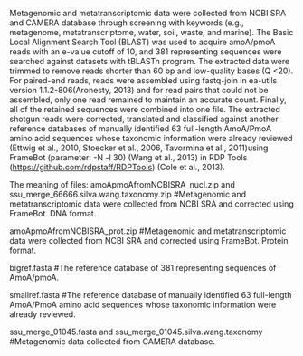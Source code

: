 Metagenomic and metatranscriptomic data were collected from NCBI SRA and CAMERA database through screening with keywords (e.g., metagenome, metatranscriptome, water, soil, waste, and marine). The Basic Local Alignment Search Tool (BLAST) was used to acquire amoA/pmoA reads with an e-value cutoff of 10, and 381 representing sequences were searched against datasets with tBLASTn program. The extracted data were trimmed to remove reads shorter than 60 bp and low-quality bases (Q <20). For paired-end reads, reads were assembled using fastq-join in ea-utils version 1.1.2-806(Aronesty, 2013) and for read pairs that could not be assembled, only one read remained to maintain an accurate count. Finally, all of the retained sequences were combined into one file. 
The extracted shotgun reads were corrected, translated and classified against another reference databases of manually identified 63 full-length AmoA/PmoA amino acid sequences whose taxonomic information were already reviewed (Ettwig et al., 2010, Stoecker et al., 2006, Tavormina et al., 2011)using FrameBot (parameter: -N -l 30) (Wang et al., 2013) in RDP Tools (https://github.com/rdpstaff/RDPTools) (Cole et al., 2013).

The meaning of files:
amoApmoAfromNCBISRA_nucl.zip and ssu_merge_66666.silva.wang.taxonomy.zip #Metagenomic and metatranscriptomic data were collected from NCBI SRA and corrected using FrameBot. DNA format.

amoApmoAfromNCBISRA_prot.zip #Metagenomic and metatranscriptomic data were collected from NCBI SRA and corrected using FrameBot. Protein format.

bigref.fasta #The reference database of 381 representing sequences of AmoA/pmoA.

smallref.fasta #The reference database of manually identified 63 full-length AmoA/PmoA amino acid sequences whose taxonomic information were already reviewed.

ssu_merge_01045.fasta and ssu_merge_01045.silva.wang.taxonomy #Metagenomic data collected from CAMERA database.

